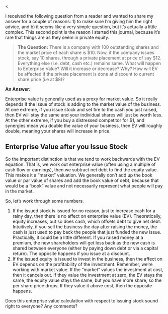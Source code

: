 <<p>I received the following question from a reader and wanted to share my answer for a couple of reasons: 1) to make sure I&#8217;m giving him the right advice, and b) it seems like a very simple question, but it&#8217;s actually a little complex. This second point is the reason I started this journal, because it&#8217;s rare that things are as they seem in private equity.</p><blockquote><p><strong>The Question:</strong> There is a company with 100 outstanding shares and the market price of each share is $10. Now, if the company issues stock, say 10 shares, through a private placement at price of say $12. Everything else (i.e. debt, cash etc.) remains same. What will happen to Enterprise Value? Will it increase or decrease? Why? How will EV be affected if the private placement is done at discount to current share price (i.e at $8)?</p></blockquote><p><strong>An Answer:</strong></p><p>Enterprise value is generally used as a proxy for market value. So it really depends if the issue of stock is adding to the market value of the business. At one extreme, if you issue stock and set fire to the cash you just raised, then EV will stay the same and your individual shares will just be worth less. At the other extreme, if you buy a distressed competitor for $1, and synergies mean you double the value of your business, then EV will roughly double, meaning your shares will increase in price.</p><h2>Enterprise Value after you Issue Stock</h2><p>So the important distinction is that we tend to work backwards with the EV equation. That is, we work out enterprise value (often using a multiple of cash flow or earnings), then we subtract net debt to find the equity value. This makes it a &#8220;market&#8221; valuation. We generally don&#8217;t add up the book value or par value of shares and add the book value of debt, because that would be a &#8220;book&#8221; value and not necessarily represent what people will pay in the market.</p><p>So, let&#8217;s work through some numbers.</p><ol><li>If the issued stock is issued for no reason, just to increase cash for a rainy day, then there is no affect on enterprise value (EV). Theoretically, equity increases, but so does cash, which offsets debt to give net debt. Intuitively, if you sell the business the day after raising the money, the cash is just used to pay back the people that just funded the new issue. Practically, it could be a little different. If you raised money at a premium, the new shareholders will get less back as the new cash is shared between everyone (either by paying down debt or via a capital return). The opposite happens if you issue at a discount.</li><li>If the issued equity is issued to invest in the business, then the affect on EV depends on the profitability of the investment. Remember, we&#8217;re working with market value. If the &#8220;market&#8221; values the investment at cost, then it cancels out. If they value the investment at zero, the EV stays the same, the equity value stays the same, but you have more share, so the per share price drops. If they value it above cost, then the opposite happens.</li></ol><p>Does this enterprise value calculation with respect to issuing stock sound right to everyone? Any comments?</p>
